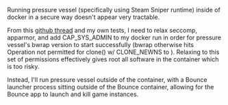 Running pressure vessel (specifically using Steam Sniper runtime) inside of docker in a
secure way doesn't appear very tractable.

From this [github thread](https://github.com/containers/bubblewrap/issues/505) and my
own tests, I need to relax seccomp, apparmor, and add CAP_SYS_ADMIN to my docker run
in order for pressure vessel's bwrap version to start successfully (bwrap otherwise
hits Operation not permitted for clone() w/ CLONE_NEWNS to ). Relaxing to this set of
permissions effectively gives root all software in the container which is too risky.

Instead, I'll run pressure vessel outside of the container, with a Bounce launcher
process sitting outside of the Bounce container, allowing for the Bounce app to
launch and kill game instances.